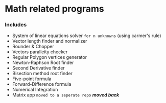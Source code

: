 # Math related programs

### Includes

- System of linear equations solver `for n unknowns` (using carmer's rule) 
- Vector length finder and normalizer
- Rounder & Chopper
- Vectors paralleity checker
- Regular Polygon vertices generator
- Newton-Raphson Root finder
- Second Derivative finder
- Bisection method root finder
- Five-point formula
- Forward-Difference formula
- Numerical Integration
- Matrix app `moved to a seperate repo` ***moved back***
